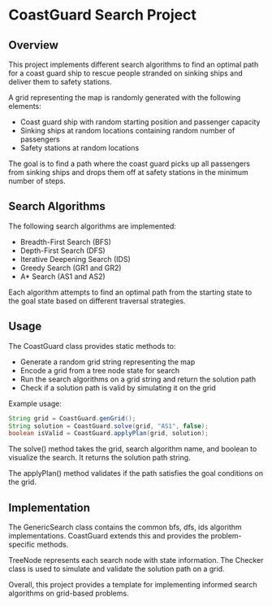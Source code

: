 # CoastGuard Search Project 

## Overview

This project implements different search algorithms to find an optimal path for a coast guard ship to rescue people stranded on sinking ships and deliver them to safety stations.

A grid representing the map is randomly generated with the following elements:

- Coast guard ship with random starting position and passenger capacity
- Sinking ships at random locations containing random number of passengers  
- Safety stations at random locations

The goal is to find a path where the coast guard picks up all passengers from sinking ships and drops them off at safety stations in the minimum number of steps.

## Search Algorithms

The following search algorithms are implemented:

- Breadth-First Search (BFS)
- Depth-First Search (DFS)   
- Iterative Deepening Search (IDS)
- Greedy Search (GR1 and GR2)
- A* Search (AS1 and AS2)

Each algorithm attempts to find an optimal path from the starting state to the goal state based on different traversal strategies.

## Usage

The CoastGuard class provides static methods to:

- Generate a random grid string representing the map
- Encode a grid from a tree node state for search
- Run the search algorithms on a grid string and return the solution path
- Check if a solution path is valid by simulating it on the grid

Example usage:

```java
String grid = CoastGuard.genGrid();
String solution = CoastGuard.solve(grid, "AS1", false);
boolean isValid = CoastGuard.applyPlan(grid, solution); 
```

The solve() method takes the grid, search algorithm name, and boolean to visualize the search. It returns the solution path string.

The applyPlan() method validates if the path satisfies the goal conditions on the grid.

## Implementation

The GenericSearch class contains the common bfs, dfs, ids algorithm implementations. CoastGuard extends this and provides the problem-specific methods.

TreeNode represents each search node with state information. The Checker class is used to simulate and validate the solution path on a grid.

Overall, this project provides a template for implementing informed search algorithms on grid-based problems.
